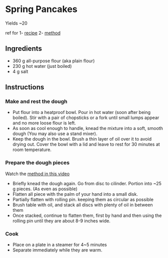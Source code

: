 # Spring Pancakes
Yields ~20

ref for 
1- [recipe](https://redhousespice.com/easy-chinese-tortilla/)
2- [method](https://www.youtube.com/watch?v=bFYodVFkLOA)

## Ingredients

* 360 g all-purpose flour (aka plain flour)
* 230 g hot water (just boiled)
* 4 g salt
  
## Instructions

### Make and rest the dough

* Put flour into a heatproof bowl. Pour in hot water (soon after being boiled). Stir with a pair of chopsticks or a fork until small lumps appear and no more loose flour is left.
* As soon as cool enough to handle, knead the mixture into a soft, smooth dough (You may also use a stand mixer). 
* Keep the dough in the bowl. Brush a thin layer of oil over it to avoid drying out. Cover the bowl with a lid and leave to rest for 30 minutes at room temperature.

### Prepare the dough pieces
Watch the [method in this video](https://www.youtube.com/watch?v=bFYodVFkLOA)

* Briefly knead the dough again. Go from disc to cilinder. Portion into  ~25 g pieces. (As even as possible) 
* Flatten all piece with the palm of your hand into a small disk. 
* Partially flatten with rolling pin. keeping them as circular as possible
* Brush table with oil, and stack all discs with plenty of oil in between them
* Once stacked, continue to flatten them, first by hand and then using the rolling pin until they are about 8-9 inches wide.

### Cook

* Place on a plate in a steamer for 4~5 minutes
* Separate immediately while they are warm.

